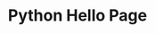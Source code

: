 ---
toc: true
layout: post
description: hello made from python
categories: [markdown]
title: Python Hello Page
---